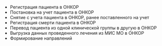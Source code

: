 
* Регистрация пациента в ОНКОР
* Постановка на учет пациента в ОНКОР
* Снятие с учета пациента в ОНКОР, ранее поставленного на учет
* Регистрация смерти пациента в ОНКОР
* Перевод пациента из одной клинической группы в другую в ОНКОР
* Выгрузка данных проведенного лечения из МИС МО в ОНКОР
* Формирование направлений


